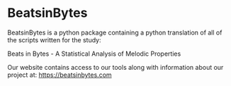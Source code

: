 # BeatsinBytes
BeatsinBytes is a python package containing a python translation of all of the scripts written for the study:

Beats in Bytes - A Statistical Analysis of Melodic Properties

Our website contains access to our tools along with information about our project at:
<https://beatsinbytes.com>